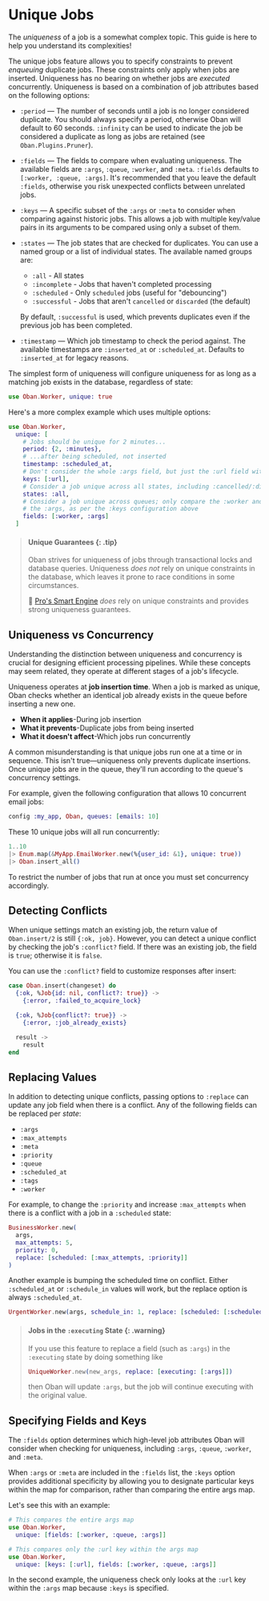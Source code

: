 # Unique Jobs

The *uniqueness* of a job is a somewhat complex topic. This guide is here to help you understand its complexities!

The unique jobs feature allows you to specify constraints to prevent *enqueuing* duplicate jobs.
These constraints only apply when jobs are inserted. Uniqueness has no bearing on whether jobs
are *executed* concurrently.
Uniqueness is based on a combination of job attributes based on the following options:

  * `:period` — The number of seconds until a job is no longer considered duplicate. You should
    always specify a period, otherwise Oban will default to 60 seconds. `:infinity` can be used to
    indicate the job be considered a duplicate as long as jobs are retained (see
    `Oban.Plugins.Pruner`).

  * `:fields` — The fields to compare when evaluating uniqueness. The available fields are
    `:args`, `:queue`, `:worker`, and `:meta`. `:fields` defaults to `[:worker, :queue, :args]`.
    It's recommended that you leave the default `:fields`, otherwise you risk unexpected conflicts
    between unrelated jobs.

  * `:keys` — A specific subset of the `:args` or `:meta` to consider when comparing against
    historic jobs. This allows a job with multiple key/value pairs in its arguments to be compared
    using only a subset of them.

  * `:states` — The job states that are checked for duplicates. You can use a named group or
    a list of individual states. The available named groups are:

    * `:all` - All states
    * `:incomplete` - Jobs that haven't completed processing
    * `:scheduled` - Only `scheduled` jobs (useful for "debouncing")
    * `:successful` - Jobs that aren't `cancelled` or `discarded` (the default)

    By default, `:successful` is used, which prevents duplicates even if the previous job has been completed.

  * `:timestamp` — Which job timestamp to check the period against. The available timestamps are
    `:inserted_at` or `:scheduled_at`. Defaults to `:inserted_at` for legacy reasons.

The simplest form of uniqueness will configure uniqueness for as long as a matching job exists in
the database, regardless of state:

```elixir
use Oban.Worker, unique: true
```

Here's a more complex example which uses multiple options:

```elixir
use Oban.Worker,
  unique: [
    # Jobs should be unique for 2 minutes...
    period: {2, :minutes},
    # ...after being scheduled, not inserted
    timestamp: :scheduled_at,
    # Don't consider the whole :args field, but just the :url field within :args
    keys: [:url],
    # Consider a job unique across all states, including :cancelled/:discarded
    states: :all,
    # Consider a job unique across queues; only compare the :worker and :url key within
    # the :args, as per the :keys configuration above
    fields: [:worker, :args]
  ]
```

> #### Unique Guarantees {: .tip}
> 
> Oban strives for uniqueness of jobs through transactional locks and database queries. Uniqueness
> *does not* rely on unique constraints in the database, which leaves it prone to race conditions
> in some circumstances.
>
> 🌟 [Pro's Smart Engine][pro-smart-engine] *does* rely on unique constraints and provides strong
> uniqueness guarantees.

[pro-smart-engine]: https://oban.pro/docs/pro/Oban.Pro.Engines.Smart.html

## Uniqueness vs Concurrency

Understanding the distinction between uniqueness and concurrency is crucial for designing
efficient processing pipelines. While these concepts may seem related, they operate at
different stages of a job's lifecycle.

Uniqueness operates at **job insertion time**. When a job is marked as unique, Oban checks
whether an identical job already exists in the queue before inserting a new one.

* **When it applies**-During job insertion
* **What it prevents**-Duplicate jobs from being inserted
* **What it doesn't affect**-Which jobs run concurrently

A common misunderstanding is that unique jobs run one at a time or in sequence. This isn't
true—uniqueness only prevents duplicate insertions. Once unique jobs are in the queue, they'll run
according to the queue's concurrency settings.

For example, given the following configuration that allows 10 concurrent email jobs:

```elixir
config :my_app, Oban, queues: [emails: 10]
```

These 10 unique jobs will all run concurrently:

```elixir
1..10
|> Enum.map(&MyApp.EmailWorker.new(%{user_id: &1}, unique: true))
|> Oban.insert_all()
```

To restrict the number of jobs that run at once you must set concurrency accordingly.

## Detecting Conflicts

When unique settings match an existing job, the return value of `Oban.insert/2` is still `{:ok,
job}`. However, you can detect a unique conflict by checking the job's `:conflict?` field. If
there was an existing job, the field is `true`; otherwise it is `false`.

You can use the `:conflict?` field to customize responses after insert:

```elixir
case Oban.insert(changeset) do
  {:ok, %Job{id: nil, conflict?: true}} ->
    {:error, :failed_to_acquire_lock}

  {:ok, %Job{conflict?: true}} ->
    {:error, :job_already_exists}

  result ->
    result
end
```

## Replacing Values

In addition to detecting unique conflicts, passing options to `:replace` can update any job field
when there is a conflict. Any of the following fields can be replaced per *state*:

  * `:args`
  * `:max_attempts`
  * `:meta`
  * `:priority`
  * `:queue`
  * `:scheduled_at`
  * `:tags`
  * `:worker`

For example, to change the `:priority` and increase `:max_attempts` when there is a conflict with
a job in a `:scheduled` state:

```elixir
BusinessWorker.new(
  args,
  max_attempts: 5,
  priority: 0,
  replace: [scheduled: [:max_attempts, :priority]]
)
```

Another example is bumping the scheduled time on conflict. Either `:scheduled_at` or
`:schedule_in` values will work, but the replace option is always `:scheduled_at`.

```elixir
UrgentWorker.new(args, schedule_in: 1, replace: [scheduled: [:scheduled_at]])
```

> #### Jobs in the `:executing` State {: .warning}
>
> If you use this feature to replace a field (such as `:args`) in the `:executing` state by doing
> something like
>
> ```elixir
> UniqueWorker.new(new_args, replace: [executing: [:args]])
> ```
>
> then Oban will update `:args`, but the job will continue executing with the original value.

## Specifying Fields and Keys

The `:fields` option determines which high-level job attributes Oban will consider when
checking for uniqueness, including `:args`, `:queue`, `:worker`, and `:meta`.

When `:args` or `:meta` are included in the `:fields` list, the `:keys` option provides additional
specificity by allowing you to designate particular keys within the map for comparison, rather
than comparing the entire args map.

Let's see this with an example:

```elixir
# This compares the entire args map
use Oban.Worker,
  unique: [fields: [:worker, :queue, :args]]

# This compares only the :url key within the args map
use Oban.Worker,
  unique: [keys: [:url], fields: [:worker, :queue, :args]]
```

In the second example, the uniqueness check only looks at the `:url` key within the `:args` map
because `:keys` is specified.

